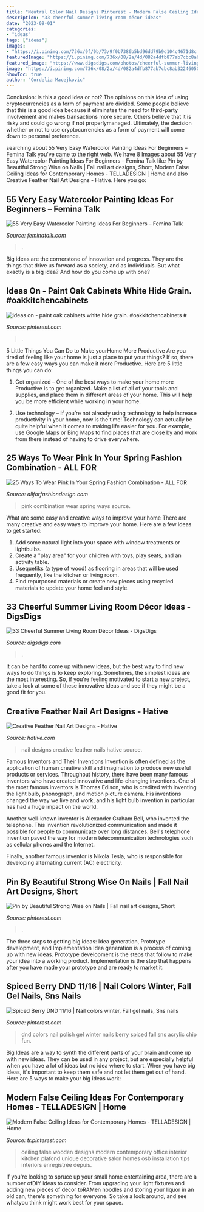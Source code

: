 ```yaml
---
title: "Neutral Color Nail Designs Pinterest - Modern False Ceiling Ideas For Contemporary Homes"
description: "33 cheerful summer living room décor ideas"
date: "2023-09-01"
categories:
- "ideas"
tags: ["ideas"]
images:
- "https://i.pinimg.com/736x/9f/0b/73/9f0b7386b5bd96dd79b9d104c4671d8c.jpg"
featuredImage: "https://i.pinimg.com/736x/08/2a/4d/082a4dfb877ab7cbc8ab322460500be0.jpg"
featured_image: "https://www.digsdigs.com/photos/cheerful-summer-living-room-decor-ideas-19-554x832.jpg"
image: "https://i.pinimg.com/736x/08/2a/4d/082a4dfb877ab7cbc8ab322460500be0.jpg"
ShowToc: true
author: "Cordelia Macejkovic"
---
```



Conclusion: Is this a good idea or not?
The opinions on this idea of using cryptocurrencies as a form of payment are divided. Some people believe that this is a good idea because it eliminates the need for third-party involvement and makes transactions more secure. Others believe that it is risky and could go wrong if not properlymanaged. Ultimately, the decision whether or not to use cryptocurrencies as a form of payment will come down to personal preference.

	

		
searching about 55 Very Easy Watercolor Painting Ideas For Beginners – Femina Talk you've came to the right web. We have 8 Images about 55 Very Easy Watercolor Painting Ideas For Beginners – Femina Talk like Pin by Beautiful Strong Wise on Nails | Fall nail art designs, Short, Modern False Ceiling Ideas for Contemporary Homes - TELLADESIGN | Home and also Creative Feather Nail Art Designs - Hative. Here you go:
		
    
## 55 Very Easy Watercolor Painting Ideas For Beginners – Femina Talk

<img loading=lazy src="https://www.feminatalk.com/wp-content/uploads/2018/08/Very-Easy-Watercolor-Painting-Ideas-for-beginners00012.jpg" onerror="this.onerror=null;this.src='https://tse1.mm.bing.net/th?id=OIP.xVZTKcQQwhbMDw9A0d1K6gHaKe&amp;pid=15.1';" alt="55 Very Easy Watercolor Painting Ideas For Beginners – Femina Talk">

_Source: feminatalk.com_

>. 

	

Big ideas are the cornerstone of innovation and progress. They are the things that drive us forward as a society, and as individuals. But what exactly is a big idea? And how do you come up with one?

    
## Ideas On - Paint Oak Cabinets White Hide Grain. #oakkitchencabinets #

<img loading=lazy src="https://i.pinimg.com/736x/0e/8d/49/0e8d497d28efde6103991a614f59e257.jpg" onerror="this.onerror=null;this.src='https://tse3.mm.bing.net/th?id=OIP.5THG_2BxZEPQLtWBlioauAHaKG&amp;pid=15.1';" alt="Ideas on - paint oak cabinets white hide grain. #oakkitchencabinets #">

_Source: pinterest.com_

>. 

	

5 Little Things You Can Do to Make yourHome More Productive
Are you tired of feeling like your home is just a place to put your things? If so, there are a few easy ways you can make it more Productive. Here are 5 little things you can do:
1. Get organized – One of the best ways to make your home more Productive is to get organized. Make a list of all of your tools and supplies, and place them in different areas of your home. This will help you be more efficient while working in your home.

2. Use technology – If you’re not already using technology to help increase productivity in your home, now is the time! Technology can actually be quite helpful when it comes to making life easier for you. For example, use Google Maps or Bing Maps to find places that are close by and work from there instead of having to drive everywhere.


    
## 25 Ways To Wear Pink In Your Spring Fashion Combination - ALL FOR

<img loading=lazy src="https://allforfashiondesign.com/wp-content/uploads/2014/03/p-4-600x900.jpg" onerror="this.onerror=null;this.src='https://tse4.mm.bing.net/th?id=OIP.dGsJMBeSvAvs1cjR_yB2qwHaLH&amp;pid=15.1';" alt="25 Ways To Wear Pink In Your Spring Fashion Combination - ALL FOR">

_Source: allforfashiondesign.com_

>pink combination wear spring ways source. 

	

What are some easy and creative ways to improve your home
There are many creative and easy ways to improve your home. Here are a few ideas to get started: 
1. Add some natural light into your space with window treatments or lightbulbs. 
2. Create a "play area" for your children with toys, play seats, and an activity table. 
3. Usequetiks (a type of wood) as flooring in areas that will be used frequently, like the kitchen or living room. 
4. Find repurposed materials or create new pieces using recycled materials to update your home feel and style.

    
## 33 Cheerful Summer Living Room Décor Ideas - DigsDigs

<img loading=lazy src="https://www.digsdigs.com/photos/cheerful-summer-living-room-decor-ideas-19-554x832.jpg" onerror="this.onerror=null;this.src='https://tse3.mm.bing.net/th?id=OIP.9PBQt0VLl6Wyj83-ehTYlAHaLH&amp;pid=15.1';" alt="33 Cheerful Summer Living Room Décor Ideas - DigsDigs">

_Source: digsdigs.com_

>. 

	

It can be hard to come up with new ideas, but the best way to find new ways to do things is to keep exploring. Sometimes, the simplest ideas are the most interesting. So, if you're feeling motivated to start a new project, take a look at some of these innovative ideas and see if they might be a good fit for you.

    
## Creative Feather Nail Art Designs - Hative

<img loading=lazy src="https://hative.com/wp-content/uploads/2015/02/feather-nails/15-feather-nail-art.jpg" onerror="this.onerror=null;this.src='https://tse2.mm.bing.net/th?id=OIP.dlSfXATIxk-91CT1sh4WHQHaHa&amp;pid=15.1';" alt="Creative Feather Nail Art Designs - Hative">

_Source: hative.com_

>nail designs creative feather nails hative source. 

	

Famous Inventors and Their Inventions
Invention is often defined as the application of human creative skill and imagination to produce new useful products or services. Throughout history, there have been many famous inventors who have created innovative and life-changing inventions.
One of the most famous inventors is Thomas Edison, who is credited with inventing the light bulb, phonograph, and motion picture camera. His inventions changed the way we live and work, and his light bulb invention in particular has had a huge impact on the world.

Another well-known inventor is Alexander Graham Bell, who invented the telephone. This invention revolutionized communication and made it possible for people to communicate over long distances. Bell's telephone invention paved the way for modern telecommunication technologies such as cellular phones and the Internet.

Finally, another famous inventor is Nikola Tesla, who is responsible for developing alternating current (AC) electricity.

    
## Pin By Beautiful Strong Wise On Nails | Fall Nail Art Designs, Short

<img loading=lazy src="https://i.pinimg.com/736x/9f/0b/73/9f0b7386b5bd96dd79b9d104c4671d8c.jpg" onerror="this.onerror=null;this.src='https://tse2.mm.bing.net/th?id=OIP.wOD2bLj-xQxnNOXjHEWlpAHaIy&amp;pid=15.1';" alt="Pin by Beautiful Strong Wise on Nails | Fall nail art designs, Short">

_Source: pinterest.com_

>. 

	

The three steps to getting big ideas: Idea generation, Prototype development, and Implementation
Idea generation is a process of coming up with new ideas. Prototype development is the steps that follow to make your idea into a working product. Implementation is the step that happens after you have made your prototype and are ready to market it.

    
## Spiced Berry DND 11/16 | Nail Colors Winter, Fall Gel Nails, Sns Nails

<img loading=lazy src="https://i.pinimg.com/736x/c1/2f/25/c12f25a3ff38346af802f1eb315fadad--berries.jpg" onerror="this.onerror=null;this.src='https://tse3.mm.bing.net/th?id=OIP.DIbehByWbxem0PSfFTbw5gHaNK&amp;pid=15.1';" alt="Spiced Berry DND 11/16 | Nail colors winter, Fall gel nails, Sns nails">

_Source: pinterest.com_

>dnd colors nail polish gel winter nails berry spiced fall sns acrylic chip fun. 

	

Big Ideas are a way to synth the different parts of your brain and come up with new ideas. They can be used in any project, but are especially helpful when you have a lot of ideas but no idea where to start. When you have big ideas, it's important to keep them safe and not let them get out of hand. Here are 5 ways to make your big ideas work: 

    
## Modern False Ceiling Ideas For Contemporary Homes - TELLADESIGN | Home

<img loading=lazy src="https://i.pinimg.com/736x/08/2a/4d/082a4dfb877ab7cbc8ab322460500be0.jpg" onerror="this.onerror=null;this.src='https://tse3.mm.bing.net/th?id=OIP.CCpN-4d6t8vIqzIkYFAL4AHaJ4&amp;pid=15.1';" alt="Modern False Ceiling Ideas for Contemporary Homes - TELLADESIGN | Home">

_Source: tr.pinterest.com_

>ceiling false wooden designs modern contemporary office interior kitchen plafond unique decorative salon homes osb installation tips interiors enregistrée depuis. 

	

If you're looking to spruce up your small home entertaining area, there are a number ofDIY ideas to consider. From upgrading your light fixtures and adding new pieces of decor toRAMen noodles and storing your liquor in an old can, there's something for everyone. So take a look around, and see whatyou think might work best for your space.

